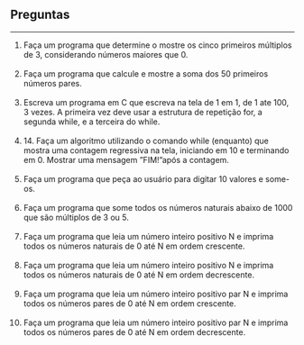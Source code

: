 <h2>Preguntas</h2> 
<hr>
<ol type="1">
	<li>
		Faça um programa que determine o mostre os cinco primeiros múltiplos de 3, considerando números maiores que 0.<br><br>
	</li>
	<li>
		Faça um programa que calcule e mostre a soma dos 50 primeiros números pares.<br><br>
	</li>
	<li>
		Escreva um programa em C que escreva na tela de 1 em 1, de 1 ate 100, 3 vezes. A primeira vez deve usar a estrutura de repetição for, a segunda while, e a terceira do while.<br><br>
	</li>
	<li>
		14. Faça um algoritmo utilizando o comando while (enquanto) que mostra uma contagem regressiva na tela, iniciando em 10 e terminando em 0. Mostrar uma mensagem ”FIM!”após a contagem.<br><br>
	</li>
	<li>
		Faça um programa que peça ao usuário para digitar 10 valores e some-os.<br><br>
	</li>
	<li>
		Faça um programa que some todos os números naturais abaixo de 1000 que são múltiplos de 3 ou 5.<br><br>
	</li>
	<li>
		Faça um programa que leia um número inteiro positivo N e imprima todos os números naturais de 0 até N em ordem crescente.<br><br>
	</li>
	<li>
		Faça um programa que leia um número inteiro positivo N e imprima todos os números naturais de 0 até N em ordem decrescente.<br><br>
	</li>
	<li>
		Faça um programa que leia um número inteiro positivo par N e imprima todos os números pares de 0 até N em ordem crescente.<br><br>
	</li>
	<li>
		Faça um programa que leia um número inteiro positivo par N e imprima todos os números pares de 0 até N em ordem decrescente.<br><br>
	</li>
</ol>

